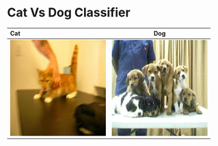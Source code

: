 # Cat Vs Dog Classifier

Cat        |Dog
:-----------|-------------
![](figures/cat.0.jpg) | ![](figures/dog.0.jpg)